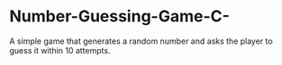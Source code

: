 # Number-Guessing-Game-C-
A simple game that generates a random number and asks the player to guess it within 10 attempts.
